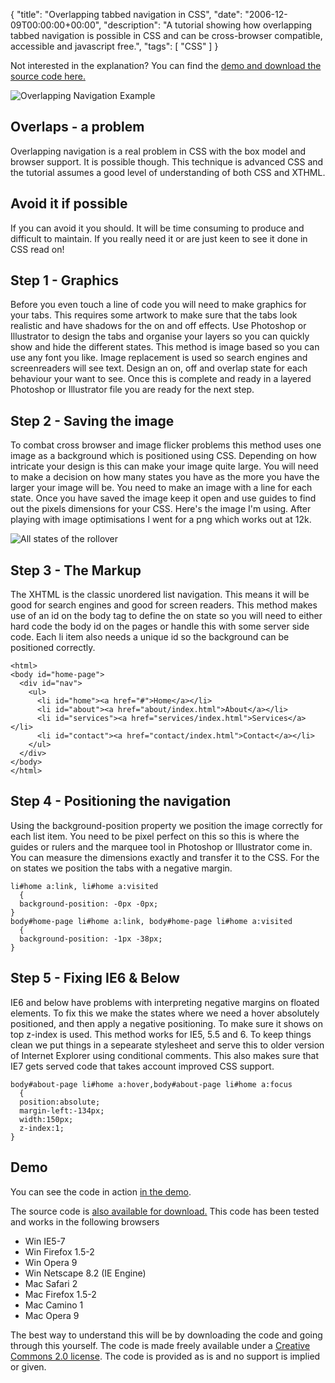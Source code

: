 {
  "title": "Overlapping tabbed navigation in CSS",
  "date": "2006-12-09T00:00:00+00:00",
  "description": "A tutorial showing how overlapping tabbed navigation is possible in CSS and can be cross-browser compatible, accessible and javascript free.",
  "tags": [
    "CSS"
  ]
}

Not interested in the explanation? You can find the [demo and download the source code here.][1]

![Overlapping Navigation Example][2] 

## Overlaps - a problem

Overlapping navigation is a real problem in CSS with the box model and browser support. It is possible though. This technique is advanced CSS and the tutorial assumes a good level of understanding of both CSS and XTHML. 

## Avoid it if possible

If you can avoid it you should. It will be time consuming to produce and difficult to maintain. If you really need it or are just keen to see it done in CSS read on!

## Step 1 - Graphics

Before you even touch a line of code you will need to make graphics for your tabs. This requires some artwork to make sure that the tabs look realistic and have shadows for the on and off effects. Use Photoshop or Illustrator to design the tabs and organise your layers so you can quickly show and hide the different states. This method is image based so you can use any font you like. Image replacement is used so search engines and screenreaders will see text. Design an on, off and overlap state for each behaviour your want to see. Once this is complete and ready in a layered Photoshop or Illustrator file you are ready for the next step.

## Step 2 - Saving the image

To combat cross browser and image flicker problems this method uses one image as a background which is positioned using CSS. Depending on how intricate your design is this can make your image quite large. You will need to make a decision on how many states you have as the more you have the larger your image will be. You need to make an image with a line for each state. Once you have saved the image keep it open and use guides to find out the pixels dimensions for your CSS. Here's the image I'm using. After playing with image optimisations I went for a png which works out at 12k.

![All states of the rollover][3] 

## Step 3 - The Markup

The XHTML is the classic unordered list navigation. This means it will be good for search engines and good for screen readers. This method makes use of an id on the body tag to define the on state so you will need to either hard code the body id on the pages or handle this with some server side code. Each li item also needs a unique id so the background can be positioned correctly. 

    <html>
    <body id="home-page">
      <div id="nav">
        <ul>
          <li id="home"><a href="#">Home</a></li>
          <li id="about"><a href="about/index.html">About</a></li>
          <li id="services"><a href="services/index.html">Services</a></li>
          <li id="contact"><a href="contact/index.html">Contact</a></li>
        </ul>
      </div>
    </body>
    </html>

## Step 4 - Positioning the navigation

Using the background-position property we position the image correctly for each list item. You need to be pixel perfect on this so this is where the guides or rulers and the marquee tool in Photoshop or Illustrator come in. You can measure the dimensions exactly and transfer it to the CSS. For the on states we position the tabs with a negative margin. 

    li#home a:link, li#home a:visited 
      { 
      background-position: -0px -0px; 
    } 
    body#home-page li#home a:link, body#home-page li#home a:visited 
      { 
      background-position: -1px -38px; 
    }

## Step 5 - Fixing IE6 & Below

IE6 and below have problems with interpreting negative margins on floated elements. To fix this we make the states where we need a hover absolutely positioned, and then apply a negative positioning. To make sure it shows on top z-index is used. This method works for IE5, 5.5 and 6. To keep things clean we put things in a sepearate stylesheet and serve this to older version of Internet Explorer using conditional comments. This also makes sure that IE7 gets served code that takes account improved CSS support.  

    body#about-page li#home a:hover,body#about-page li#home a:focus
      {
      position:absolute;
      margin-left:-134px;
      width:150px;
      z-index:1;
    }

## Demo

You can see the code in action [in the demo][1].

The source code is [also available for download.][8] 
This code has been tested and works in the following browsers

*   Win IE5-7
*   Win Firefox 1.5-2
*   Win Opera 9
*   Win Netscape 8.2 (IE Engine)
*   Mac Safari 2
*   Mac Firefox 1.5-2
*   Mac Camino 1
*   Mac Opera 9

The best way to understand this will be by downloading the code and going through this yourself. The code is made freely available under a [Creative Commons 2.0 license][9]. The code is provided as is and no support is implied or given.

 [1]: /examples/overlapping-tabs/
 [2]: /images/articles/overlapping_nav_example.png 
 [3]: /images/articles/all_states.png 
 [4]: #
 [5]: about/index.html
 [6]: services/index.html
 [7]: contact/index.html
 [8]: http://cdn.shapeshed.com/downloads/overlapping-tabs-v1.0.zip
 [9]: http://creativecommons.org/licenses/by/2.0/uk/
